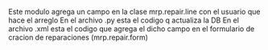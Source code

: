 Este modulo agrega un campo en la clase mrp.repair.line con el usuario que hace el arreglo
En el archivo .py esta el codigo q actualiza la DB
En el archivo .xml esta el codigo que agrega el dicho campo en el formulario
de cracion de reparaciones (mrp.repair.form)


